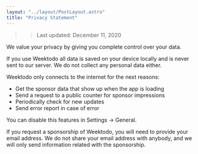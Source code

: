 ```yaml
---
layout: "../layout/PostLayout.astro"
title: "Privacy Statement"
---
```



>> Last updated: December 11, 2020

We value your privacy by giving you complete control over your data.

If you use Weektodo all data is saved on your device locally and is never sent to our server. We do not collect any personal data either.

Weektodo only connects to the internet for the next reasons:

- Get the sponsor data that show up when the app is loading
- Send a request to a public counter for sponsor impressions
- Periodically check for new updates
- Send error report in case of error
 
You can disable this features in Settings -> General.

If you request a sponsorship of Weektodo, you will need to provide your email address. We do not share your email address with anybody, and we will only send information related with the sponsorship.